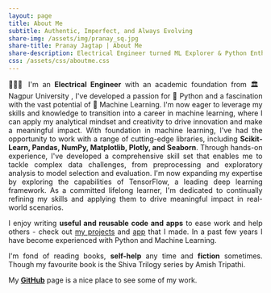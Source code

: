 ```yaml
---
layout: page
title: About Me
subtitle: Authentic, Imperfect, and Always Evolving
share-img: /assets/img/pranay_sq.jpg
share-title: Pranay Jagtap | About Me
share-description: Electrical Engineer turned ML Explorer & Python Enthusiast
css: /assets/css/aboutme.css
---
```

<div id="aboutme-section">
<p class="about-text" style="text-align: justify;">
    <span class="fa fa-graduation-cap about-icon"></span>
    👨🏼‍💻 I'm an <strong>Electrical Engineer</strong> with an academic foundation from 🏛️ Nagpur University , I've developed a passion for 🐍 Python 
    and a fascination with the vast potential of 🤖 Machine Learning. I'm now eager to leverage my skills and knowledge to transition into
    a career in machine learning, where I can apply my analytical mindset and creativity to drive innovation and make a meaningful impact.
    With foundation in machine learning, I've had the opportunity to work with a range of cutting-edge libraries, including <strong>Scikit-Learn,
    Pandas, NumPy, Matplotlib, Plotly, and Seaborn</strong>. Through hands-on experience, I've developed a comprehensive skill set that enables me to tackle 
    complex data challenges, from preprocessing and exploratory analysis to model selection and evaluation. I'm now expanding my expertise by exploring 
    the capabilities of TensorFlow, a leading deep learning framework. As a committed lifelong learner, I'm dedicated to continually refining my skills 
    and applying them to drive meaningful impact in real-world scenarios.
</p>

<p class="about-text" style="text-align: justify;">
    <span class="fa fa-code about-icon"></span>
    I enjoy writing <strong>useful and reusable code and apps</strong> to ease work and help others - check out <a href="/_portfolios/">my projects</a> and <a href="https://github.com/PranayJagtap06/convertercalc_flutter">app</a> that I made. In a past few years I have become experienced with Python and Machine Learning.
</p>

<p class="about-text" style="text-align: justify;">
    <span class="fa fa-heart about-icon"></span>
    I'm fond of reading books, <strong>self-help</strong> any time and <strong>fiction</strong> sometimes. Though my favourite book is the Shiva Trilogy series by Amish Tripathi.
</p>

<p class="about-text" style="text-align: justify;">
    <span class="fa fa-file-alt about-icon"></span>
    My <strong><a href="https://github.com/PranayJagtap06">GitHub</a></strong> page is a nice place to see some of my work.
</p>
</div>